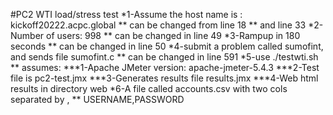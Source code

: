 #PC2 WTI load/stress test
*1-Assume the host name is : kickoff20222.acpc.global
	** can be changed from line 18
	** and line 33
*2-Number of users: 998
	** can be changed in line 49
*3-Rampup in 180 seconds
	** can be changed in line 50
*4-submit a problem called sumofint, and sends file sumofint.c
	** can be changed in line 591
*5-use ./testwti.sh
	** assumes:
			***1-Apache JMeter version: apache-jmeter-5.4.3
			***2-Test file is pc2-test.jmx
			***3-Generates results file results.jmx
			***4-Web html results in directory web
*6-A file called accounts.csv with two cols separated by ,
	** USERNAME,PASSWORD
	
